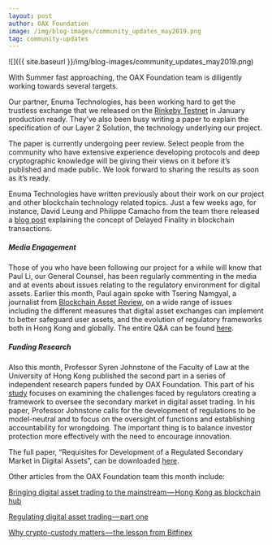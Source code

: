 ```yaml
---
layout: post
author: OAX Foundation
image: /img/blog-images/community_updates_may2019.png
tag: community-updates
---
```


![]({{ site.baseurl }}/img/blog-images/community_updates_may2019.png)

With Summer fast approaching, the OAX Foundation team is diligently working towards several targets.

Our partner, Enuma Technologies, has been working hard to get the trustless exchange that we released on the [Rinkeby Testnet](https://medium.com/@OAX_Foundation/oax-reaches-major-technology-milestone-now-its-time-to-partner-up-20aaee18ddcd) in January production ready. They’ve also been busy writing a paper to explain the specification of our Layer 2 Solution, the technology underlying our project.

The paper is currently undergoing peer review. Select people from the community who have extensive experience developing protocols and deep cryptographic knowledge will be giving their views on it before it’s published and made public. We look forward to sharing the results as soon as it’s ready.

Enuma Technologies have written previously about their work on our project and other blockchain technology related topics. Just a few weeks ago, for instance, David Leung and Philippe Camacho from the team there released a [blog post](https://blog.enuma.io/update/2019/05/14/understanding-off-chain-delayed-finality.html) explaining the concept of Delayed Finality in blockchain transactions.

##### **Media Engagement**  
Those of you who have been following our project for a while will know that Paul Li, our General Counsel, has been regularly commenting in the media and at events about issues relating to the regulatory environment for digital assets. Earlier this month, Paul again spoke with Tsering Namgyal, a journalist from [Blockchain Asset Review](http://www.blockchainassetreview.com), on a wide range of issues including the different measures that digital asset exchanges can implement to better safeguard user assets, and the evolution of regulatory frameworks both in Hong Kong and globally. The entire Q&A can be found [here](http://blockchainassetreview.com/qa-paul-li-general-counsel-of-hk-based-oax-foundation-on-regulations-and-crypto-exchanges/).

##### **Funding Research**  
Also this month, Professor Syren Johnstone of the Faculty of Law at the University of Hong Kong published the second part in a series of independent research papers funded by OAX Foundation. This part of his [study](https://medium.com/@OAX_Foundation/new-paper-from-hku-professor-sets-out-requirements-for-the-development-of-a-regulated-secondary-e1feca81f57) focuses on examining the challenges faced by regulators creating a framework to oversee the secondary market in digital asset trading. In his paper, Professor Johnstone calls for the development of regulations to be model-neutral and to focus on the oversight of functions and establishing accountability for wrongdoing. The important thing is to balance investor protection more effectively with the need to encourage innovation.

The full paper, “Requisites for Development of a Regulated Secondary Market in Digital Assets”, can be downloaded [here](https://ssrn.com/abstract=3379623). 

Other articles from the OAX Foundation team this month include: 

[Bringing digital asset trading to the mainstream — Hong Kong as blockchain hub](https://medium.com/@OAX_Foundation/bringing-digital-asset-trading-to-mainstream-hong-kong-as-blockchain-hub-78ad5b81bc3b)

[Regulating digital asset trading — part one](https://medium.com/@OAX_Foundation/regulating-digital-asset-trading-part-one-aa49d1170621)

[Why crypto-custody matters — the lesson from Bitfinex](https://medium.com/@OAX_Foundation/why-crypto-custody-matters-the-lesson-from-bitfinex-b65fc6d6cc42)